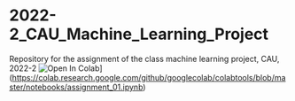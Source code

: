 # 2022-2_CAU_Machine_Learning_Project
Repository for the assignment of the class machine learning project, CAU, 2022-2 
![Open In Colab](https://colab.research.google.com/assets/colab-badge.svg)](https://colab.research.google.com/github/googlecolab/colabtools/blob/master/notebooks/assignment_01.ipynb)
